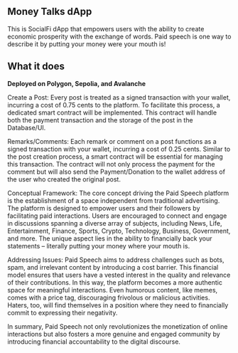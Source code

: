 ## Money Talks dApp

This is SocialFi dApp that empowers users with the ability to create economic prosperity with the exchange of words. Paid speech is one way to describe it by putting your money were your mouth is!


## What it does

**Deployed on Polygon, Sepolia, and Avalanche**

Create a Post: Every post is treated as a signed transaction with your wallet, incurring a cost of 0.75 cents to the platform. To facilitate this process, a dedicated smart contract will be implemented. This contract will handle both the payment transaction and the storage of the post in the Database/UI.

Remarks/Comments: Each remark or comment on a post functions as a signed transaction with your wallet, incurring a cost of 0.25 cents. Similar to the post creation process, a smart contract will be essential for managing this transaction. The contract will not only process the payment for the comment but will also send the Payment/Donation to the wallet address of the user who created the original post.

Conceptual Framework: The core concept driving the Paid Speech platform is the establishment of a space independent from traditional advertising. The platform is designed to empower users and their followers by facilitating paid interactions. Users are encouraged to connect and engage in discussions spanning a diverse array of subjects, including News, Life, Entertainment, Finance, Sports, Crypto, Technology, Business, Government, and more. The unique aspect lies in the ability to financially back your statements – literally putting your money where your mouth is.

Addressing Issues: Paid Speech aims to address challenges such as bots, spam, and irrelevant content by introducing a cost barrier. This financial model ensures that users have a vested interest in the quality and relevance of their contributions. In this way, the platform becomes a more authentic space for meaningful interactions. Even humorous content, like memes, comes with a price tag, discouraging frivolous or malicious activities. Haters, too, will find themselves in a position where they need to financially commit to expressing their negativity.

In summary, Paid Speech not only revolutionizes the monetization of online interactions but also fosters a more genuine and engaged community by introducing financial accountability to the digital discourse.
